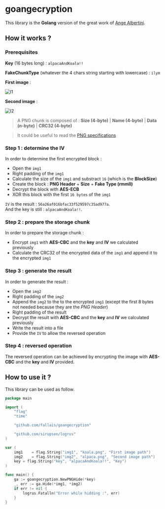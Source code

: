 # goangecryption

This library is the **Golang** version of the great work of [Ange Albertini](https://corkami.github.io/).  

## How it works ?

### Prerequisites

**Key** (16 bytes long) : `alpacaAndKoala!!`

**FakeChunkType** (whatever the 4 chars string starting with lowercase) : `ilym`

**First image** :

![I1](https://github.com/fallais/goangecryption/blob/master/example/alpaca.png)

**Second image** :

![I2](https://github.com/fallais/goangecryption/blob/master/example/koala.png)

> A PNG chunk is composed of : **Size (4-byte)** | **Name (4-byte)** | **Data (n-byte)** | **CRC32 (4-byte)**

> It could be useful to read the [PNG specifications](http://www.libpng.org/pub/png/spec/1.2/PNG-Contents.html)

### Step 1 : determine the IV

In order to determine the first encrypted block :

- Open the `img1`
- Right padding of the `img1`
- Calculate the size of the `img1` and substract `16` (which is the **BlockSize**)
- Create the block : **PNG Header** +  **Size** + **Fake Type (rmmll)**
- Decrypt the block with **AES-ECB**
- XOR this block with the first `16 bytes` of the `img1`

`IV` is the result : `56a26af016bfac33f529597c35ad977a`.  
And the key is still : `alpacaAndKoala!!`.

### Step 2 : prepare the storage chunk

In order to prepare the storage chunk :

- Encrypt `img1` with **AES-CBC** and the **key** and **IV** we calculated previously
- Calculate the CRC32 of the encrypted data of the `img1` and append it to the encrypted `img1`

### Step 3 : generate the result

In order to generate the result :

- Open the `img2`
- Right padding of the `img2`
- Append the `img2` to the to the encrypted `img1` (except the first 8 bytes not needed because they are the *PNG Header*)
- Right padding of the result
- Decrypt the result with **AES-CBC** and the **key** and **IV** we calculated previously
- Write the result into a file
- Provide the `IV` to allow the reversed operation

### Step 4 : reversed operation

The reversed operation can be achieved by encrypting the image with **AES-CBC** and the **key** and **IV** provided.

## How to use it ?

This library can be used as follow.

```go
package main

import (
	"flag"
	"time"

	"github.com/fallais/goangecryption"

	"github.com/sirupsen/logrus"
)

var (
	img1    = flag.String("img1", "koala.png", "First image path")
	img2    = flag.String("img2", "alpaca.png", "Second image path")
	key = flag.String("key", "alpacaAndKoala!!", "Key")
)

func main() {
	ga := goangecryption.NewPNGHide(*key)
	_, err := ga.Hide(*img1, *img2)
	if err != nil {
		logrus.Fatalln("Error while hidding :", err)
	}
}
```